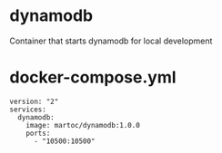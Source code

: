 # dynamodb

Container that starts dynamodb for local development

# docker-compose.yml
```
version: "2"
services:
  dynamodb:
    image: martoc/dynamodb:1.0.0
    ports:
      - "10500:10500"
```
